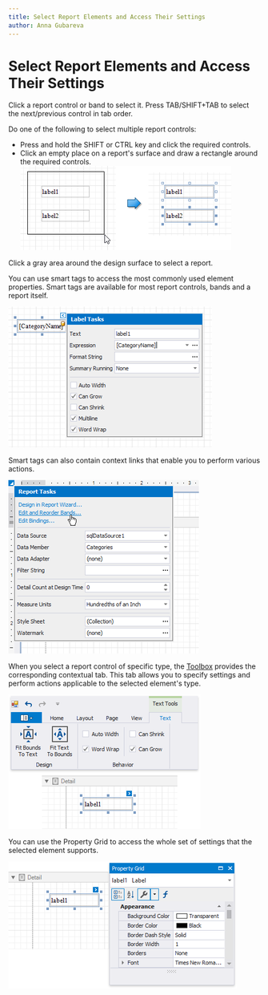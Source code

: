 ```yaml
---
title: Select Report Elements and Access Their Settings
author: Anna Gubareva
---
```

# Select Report Elements and Access Their Settings

Click a report control or band to select it. Press TAB/SHIFT+TAB to select the next/previous control in tab order. 

Do one of the following to select multiple report controls:
* Press and hold the SHIFT or CTRL key and click the required controls.
* Click an empty place on a report's surface and draw a rectangle around the required controls.
    ![](../../../../../images/eurd-win-select-multiple-report-controls.png)

Click a gray area around the design surface to select a report.

You can use smart tags to access the most commonly used element properties. Smart tags are available for most report controls, bands and a report itself.

![](../../../../../images/eurd-win-report-control-smart-tag.png)

Smart tags can also contain context links that enable you to perform various actions.

![](../../../../../images/eurd-win-report-smart-tag.png)

When you select a report control of specific type, the [Toolbox](../../report-designer-tools/toolbox.md) provides the corresponding contextual tab. This tab allows you to specify settings and perform actions applicable to the selected element's type.

![](../../../../../images/eurd-win-report-control-contextual-tab.png)

You can use the Property Grid to access the whole set of settings that the selected element supports.

![](../../../../../images/eurd-win-report-control-property-grid.png)


